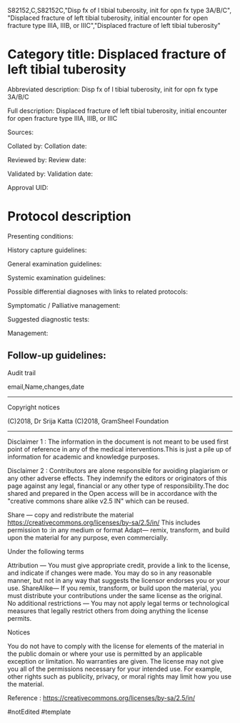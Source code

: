 S82152,C,S82152C,"Disp fx of l tibial tuberosity, init for opn fx type 3A/B/C", "Displaced fracture of left tibial tuberosity, initial encounter for open fracture type IIIA, IIIB, or IIIC","Displaced fracture of left tibial tuberosity"
# Category title: Displaced fracture of left tibial tuberosity

Abbreviated description: Disp fx of l tibial tuberosity, init for opn fx type 3A/B/C

Full description: Displaced fracture of left tibial tuberosity, initial encounter for open fracture type IIIA, IIIB, or IIIC

Sources:

Collated by:
Collation date:

Reviewed by:
Review date:

Validated by:
Validation date:

Approval UID:

# Protocol description

Presenting conditions:

History capture guidelines:

General examination guidelines:

Systemic examination guidelines:

Possible differential diagnoses with links to related protocols:

Symptomatic / Palliative management:

Suggested diagnostic tests:

Management:

Follow-up guidelines:
--------------------------------------
Audit trail

email,Name,changes,date

--------------------------------------
Copyright notices

(C)2018, Dr Srija Katta
(C)2018, GramSheel Foundation

--------------------------------------
Disclaimer 1 :
The information in the document is not meant to be used first point of reference in any of the medical interventions.This is just a pile up of information for academic and knowledge purposes.

Disclaimer 2 : Contributors are alone responsible for avoiding plagiarism or any other adverse effects. They indemnify the editors or originators of this page against any legal, financial or any other type of responsibility.The doc shared and prepared in the Open access will be in accordance with the "creative commons share alike v2.5 IN"  which can be reused. 


Share — copy and redistribute the material 
https://creativecommons.org/licenses/by-sa/2.5/in/
 This includes permission to :in any medium or format
Adapt— remix, transform, and build upon the material
for any purpose, even commercially.

Under the following terms

Attribution — You must give appropriate credit, provide a link to the license, and indicate if changes were made. You may do so in any reasonable manner, but not in any way that suggests the licensor endorses you or your use.
ShareAlike— If you remix, transform, or build upon the material, you must distribute your contributions under the same license as the original.
No additional restrictions — You may not apply legal terms or technological measures that legally restrict others from doing anything the license permits.

Notices

You do not have to comply with the license for elements of the material in the public domain or where your use is permitted by an applicable exception or limitation.
No warranties are given. The license may not give you all of the permissions necessary for your intended use. For example, other rights such as publicity, privacy, or moral rights may limit how you use the material.

 Reference : https://creativecommons.org/licenses/by-sa/2.5/in/

#notEdited #template
